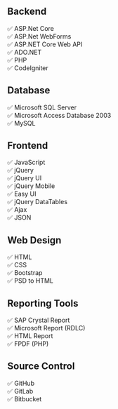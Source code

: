 ## Backend
✅ ASP.Net Core </br>
✅ ASP.Net WebForms </br>
✅ ASP.NET Core Web API </br>
✅ ADO.NET </br>
✅ PHP </br>
✅ CodeIgniter </br>

## Database
✅ Microsoft SQL Server </br>
✅ Microsoft Access Database 2003 </br>
✅ MySQL </br>

## Frontend
✅ JavaScript </br>
✅ jQuery </br>
✅ jQuery UI </br>
✅ jQuery Mobile </br>
✅ Easy UI </br>
✅ jQuery DataTables </br>
✅ Ajax </br>
✅ JSON </br>

## Web Design
✅ HTML </br>
✅ CSS </br>
✅ Bootstrap </br>
✅ PSD to HTML </br>

## Reporting Tools
✅ SAP Crystal Report </br>
✅ Microsoft Report (RDLC) </br>
✅ HTML Report </br>
✅ FPDF (PHP) </br>

## Source Control
✅ GitHub </br>
✅ GitLab </br>
✅ Bitbucket </br>
